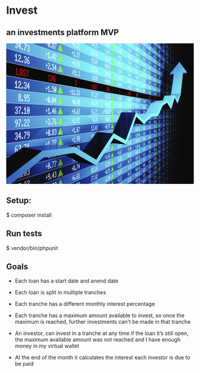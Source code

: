 # Invest

## an investments platform MVP

![invest](investment-chart.jpg)

## Setup:

$ composer install

## Run tests

$ vendor/bin/phpunit

## Goals

- Each loan has a start date and anend date
- Each loan is split in multiple tranches
- Each tranche has a different monthly interest percentage
- Each tranche has a maximum amount available to invest, 
so once the maximum is reached, further investments can't be made in that tranche

- An investor, can invest in a tranche at any time if the loan it’s still open, the maximum
available amount was not reached and I have enough money in my virtual wallet
- At the end of the month it calculates the interest each investor is due to be paid


